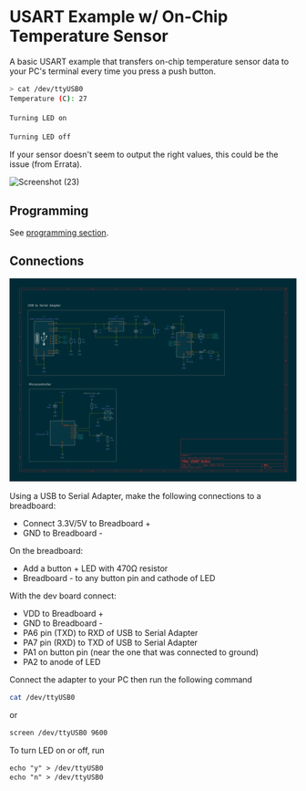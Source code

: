 # USART Example w/ On-Chip Temperature Sensor

A basic USART example that transfers on-chip temperature sensor data to your PC's terminal every
time you press a push button.

```bash
> cat /dev/ttyUSB0
Temperature (C): 27

Turning LED on

Turning LED off
```

If your sensor doesn't seem to output the right values, this could be the issue (from Errata).

![Screenshot (23)](https://github.com/user-attachments/assets/72a67ba8-01b6-484c-807e-d6d94cbd01d3)


## Programming

See [programming section](https://github.com/AnOrdinaryUsername/attiny202-dev-board/blob/master/README.md#programming).

## Connections

![USART Button Schematic](/docs/images/USART_Button.png)

Using a USB to Serial Adapter, make the following connections to a breadboard:
- Connect 3.3V/5V to Breadboard +
- GND to Breadboard -

On the breadboard:
- Add a button + LED with 470Ω resistor
- Breadboard - to any button pin and cathode of LED

With the dev board connect:
- VDD to Breadboard +
- GND to Breadboard -
- PA6 pin (TXD) to RXD of USB to Serial Adapter
- PA7 pin (RXD) to TXD of USB to Serial Adapter
- PA1 on button pin (near the one that was connected to ground)
- PA2 to anode of LED

Connect the adapter to your PC then run the following command

```bash
cat /dev/ttyUSB0
```

or

```bash
screen /dev/ttyUSB0 9600
```

To turn LED on or off, run
```
echo "y" > /dev/ttyUSB0
echo "n" > /dev/ttyUSB0
```
